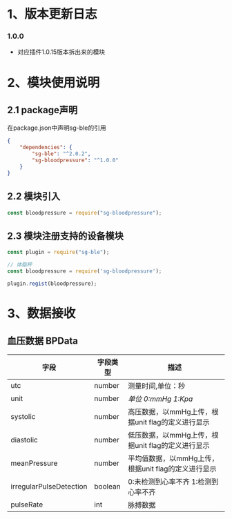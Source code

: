 <a name="JO0ZI"></a>
# 1、版本更新日志

<a name="p0Zj5"></a>
### 1.0.0

- 对应插件1.0.15版本拆出来的模块

<a name="j2iJp"></a>
# 2、模块使用说明

<a name="Haub0"></a>
## 2.1 package声明

在package.json中声明sg-ble的引用

```json
{
    "dependencies": {
        "sg-ble": "^2.0.2",	
        "sg-bloodpressure": "^1.0.0"
    }
}
```

<a name="N9RDV"></a>
## 2.2 模块引入

```javascript
const bloodpressure = require("sg-bloodpressure");
```

<a name="G7Gpg"></a>
## 2.3 模块注册支持的设备模块

```javascript
const plugin = require("sg-ble");

// 体脂秤
const bloodpressure = require('sg-bloodpressure');

plugin.regist(bloodpressure);
```

<a name="f4SA2"></a>
# 3、数据接收
<a name="t84yk"></a>
## 血压数据 BPData
| 字段 | 字段类型 | 描述 |
| --- | --- | --- |
| utc | number | 测量时间,单位：秒 |
| unit | number | _单位 0:mmHg 1:Kpa_ |
| systolic | number | 高压数据，以mmHg上传，根据unit flag的定义进行显示 |
| diastolic | number | 低压数据，以mmHg上传，根据unit flag的定义进行显示 |
| meanPressure | number | 平均值数据，以mmHg上传，根据unit flag的定义进行显示 |
| irregularPulseDetection | boolean |  0:未检测到心率不齐 1:检测到心率不齐 |
| pulseRate | int | 脉搏数据 |


